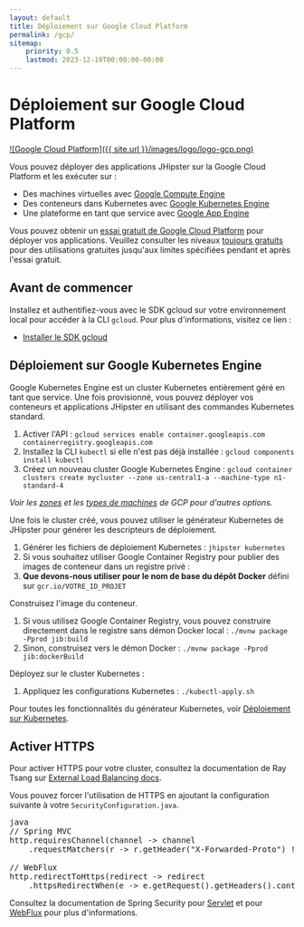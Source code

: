 ```yaml
---
layout: default
title: Déploiement sur Google Cloud Platform
permalink: /gcp/
sitemap:
    priority: 0.5
    lastmod: 2023-12-19T00:00:00-00:00
---
```


# <i class="fa fa-cloud-upload"></i> Déploiement sur Google Cloud Platform

[![Google Cloud Platform]({{ site.url }}/images/logo/logo-gcp.png)](https://cloud.google.com)

Vous pouvez déployer des applications JHipster sur la Google Cloud Platform et les exécuter sur :
- Des machines virtuelles avec [Google Compute Engine](https://cloud.google.com/compute/)
- Des conteneurs dans Kubernetes avec [Google Kubernetes Engine](https://cloud.google.com/kubernetes-engine/)
- Une plateforme en tant que service avec [Google App Engine](https://cloud.google.com/appengine/)

Vous pouvez obtenir un [essai gratuit de Google Cloud Platform](https://cloud.google.com/free) pour déployer vos applications. Veuillez consulter les niveaux [toujours gratuits](https://cloud.google.com/free/) pour des utilisations gratuites jusqu'aux limites spécifiées pendant et après l'essai gratuit.

## Avant de commencer

Installez et authentifiez-vous avec le SDK gcloud sur votre environnement local pour accéder à la CLI `gcloud`. Pour plus d'informations, visitez ce lien :

- [Installer le SDK gcloud](https://cloud.google.com/sdk/install)

## Déploiement sur Google Kubernetes Engine

Google Kubernetes Engine est un cluster Kubernetes entièrement géré en tant que service. Une fois provisionné, vous pouvez déployer vos conteneurs et applications JHipster en utilisant des commandes Kubernetes standard.

1. Activer l'API : `gcloud services enable container.googleapis.com containerregistry.googleapis.com`
1. Installez la CLI `kubectl` si elle n'est pas déjà installée : `gcloud components install kubectl`
1. Créez un nouveau cluster Google Kubernetes Engine : `gcloud container clusters create mycluster --zone us-central1-a --machine-type n1-standard-4`

_Voir les [zones](https://cloud.google.com/compute/docs/regions-zones/) et les [types de machines](https://cloud.google.com/compute/docs/machine-types/) de GCP pour d'autres options._

Une fois le cluster créé, vous pouvez utiliser le générateur Kubernetes de JHipster pour générer les descripteurs de déploiement.

1. Générer les fichiers de déploiement Kubernetes : `jhipster kubernetes`
1. Si vous souhaitez utiliser Google Container Registry pour publier des images de conteneur dans un registre privé :
  1. **Que devons-nous utiliser pour le nom de base du dépôt Docker** défini sur `gcr.io/VOTRE_ID_PROJET`

Construisez l'image du conteneur.

1. Si vous utilisez Google Container Registry, vous pouvez construire directement dans le registre sans démon Docker local : `./mvnw package -Pprod jib:build`
1. Sinon, construisez vers le démon Docker : `./mvnw package -Pprod jib:dockerBuild`

Déployez sur le cluster Kubernetes :

1. Appliquez les configurations Kubernetes : `./kubectl-apply.sh`

Pour toutes les fonctionnalités du générateur Kubernetes, voir [Déploiement sur Kubernetes](/kubernetes).

## Activer HTTPS

Pour activer HTTPS pour votre cluster, consultez la documentation de Ray Tsang sur [External Load Balancing docs](https://spring-gcp.saturnism.me/deployment/kubernetes/load-balancing/external-load-balancing).

Vous pouvez forcer l'utilisation de HTTPS en ajoutant la configuration suivante à votre `SecurityConfiguration.java`.

<pre>java
// Spring MVC
http.requiresChannel(channel -> channel
    .requestMatchers(r -> r.getHeader("X-Forwarded-Proto") != null).requiresSecure());

// WebFlux
http.redirectToHttps(redirect -> redirect
    .httpsRedirectWhen(e -> e.getRequest().getHeaders().containsKey("X-Forwarded-Proto")));
</pre>

Consultez la documentation de Spring Security pour [Servlet](https://docs.spring.io/spring-security/site/docs/5.5.x/reference/html5/#servlet-http-redirect) et pour [WebFlux](https://docs.spring.io/spring-security/site/docs/5.5.x/reference/html5/#webflux-http-redirect) pour plus d'informations.